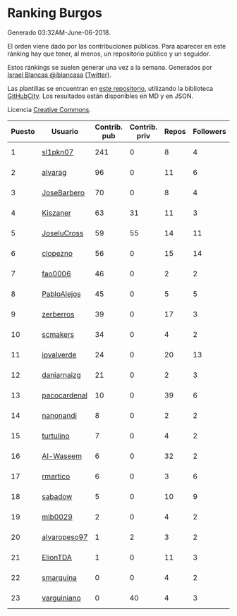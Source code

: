 # Ranking Burgos

Generado 03:32AM-June-06-2018.

El orden viene dado por las contribuciones públicas. Para aparecer en este ránking hay que tener, al menos, un repositorio público y un seguidor.

Estos ránkings se suelen generar una vez a la semana. Generados por [Israel Blancas @iblancasa](https://github.com/iblancasa/) [(Twitter)](https://twitter.com/iblancasa).

Las plantillas se encuentran en [este repositorio](https://github.com/iblancasa/GH-Spanish-Ranking), utilizando la biblioteca [GitHubCity](https://github.com/iblancasa/GitHubCity). Los resultados están disponibles en MD y en JSON.

Licencia [Creative Commons](https://creativecommons.org/licenses/by/4.0/).

| Puesto   |  Usuario  | Contrib. pub | Contrib. priv |Repos| Followers | Desde |  Avatar  |
|----------|-----------|--------------|---------------|-----|-----------|-------|----------|
|1|[sl1pkn07](https://github.com/sl1pkn07)|241|0|8|4|2010-11-01|![sl1pkn07](https://avatars0.githubusercontent.com/u/462213)|
|2|[alvarag](https://github.com/alvarag)|96|0|11|6|2014-11-21|![alvarag](https://avatars3.githubusercontent.com/u/9881614)|
|3|[JoseBarbero](https://github.com/JoseBarbero)|70|0|8|4|2016-02-25|![JoseBarbero](https://avatars0.githubusercontent.com/u/17479313)|
|4|[Kiszaner](https://github.com/Kiszaner)|63|31|11|3|2014-10-08|![Kiszaner](https://avatars2.githubusercontent.com/u/9079893)|
|5|[JoseluCross](https://github.com/JoseluCross)|59|55|14|11|2015-08-27|![JoseluCross](https://avatars0.githubusercontent.com/u/14005926)|
|6|[clopezno](https://github.com/clopezno)|56|0|15|14|2012-02-20|![clopezno](https://avatars1.githubusercontent.com/u/1453744)|
|7|[fao0006](https://github.com/fao0006)|46|0|2|2|2017-10-31|![fao0006](https://avatars3.githubusercontent.com/u/33248343)|
|8|[PabloAlejos](https://github.com/PabloAlejos)|45|0|5|5|2014-10-09|![PabloAlejos](https://avatars1.githubusercontent.com/u/9104772)|
|9|[zerberros](https://github.com/zerberros)|39|0|17|3|2013-11-13|![zerberros](https://avatars3.githubusercontent.com/u/5930950)|
|10|[scmakers](https://github.com/scmakers)|34|0|4|2|2017-04-05|![scmakers](https://avatars2.githubusercontent.com/u/26918493)|
|11|[ipvalverde](https://github.com/ipvalverde)|24|0|20|13|2014-03-08|![ipvalverde](https://avatars0.githubusercontent.com/u/6889318)|
|12|[daniarnaizg](https://github.com/daniarnaizg)|21|0|2|3|2016-10-24|![daniarnaizg](https://avatars0.githubusercontent.com/u/23025125)|
|13|[pacocardenal](https://github.com/pacocardenal)|10|0|39|6|2013-09-12|![pacocardenal](https://avatars3.githubusercontent.com/u/5442055)|
|14|[nanonandi](https://github.com/nanonandi)|8|0|2|2|2016-07-03|![nanonandi](https://avatars3.githubusercontent.com/u/20266109)|
|15|[turtulino](https://github.com/turtulino)|7|0|4|2|2011-08-25|![turtulino](https://avatars3.githubusercontent.com/u/1004178)|
|16|[Al-Waseem](https://github.com/Al-Waseem)|6|0|32|2|2013-12-26|![Al-Waseem](https://avatars1.githubusercontent.com/u/6266689)|
|17|[rmartico](https://github.com/rmartico)|6|0|3|6|2012-10-11|![rmartico](https://avatars2.githubusercontent.com/u/2535865)|
|18|[sabadow](https://github.com/sabadow)|5|0|10|9|2012-02-08|![sabadow](https://avatars2.githubusercontent.com/u/1420021)|
|19|[mlb0029](https://github.com/mlb0029)|2|0|4|2|2016-10-25|![mlb0029](https://avatars2.githubusercontent.com/u/23051789)|
|20|[alvaropeso97](https://github.com/alvaropeso97)|1|2|3|2|2016-10-23|![alvaropeso97](https://avatars0.githubusercontent.com/u/23009799)|
|21|[ElionTDA](https://github.com/ElionTDA)|1|0|11|3|2013-09-21|![ElionTDA](https://avatars1.githubusercontent.com/u/5507129)|
|22|[smarquina](https://github.com/smarquina)|0|0|4|2|2015-04-29|![smarquina](https://avatars3.githubusercontent.com/u/12174981)|
|23|[varguiniano](https://github.com/varguiniano)|0|40|4|3|2013-03-03|![varguiniano](https://avatars3.githubusercontent.com/u/3752289)|
